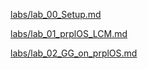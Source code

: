 [labs/lab_00_Setup.md](labs/lab_00_Setup.md)

[labs/lab_01_prplOS_LCM.md](labs/lab_01_prplOS_LCM.md)

[labs/lab_02_GG_on_prplOS.md](labs/lab_02_GG_on_prplOS.md)